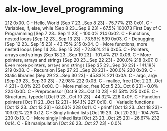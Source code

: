 # alx-low_level_programming

212 0x00. C - Hello, World [Sep 7 23...Sep 8 23] - 75.77%
213 0x01. C - Variables, if, else, while [Sep 8 23...Sep 9 23] - 67.5%
100073 First Day of C Programming [Sep 7 23...Sep 11 23] - 100.0%
214 0x02. C - Functions, nested loops [Sep 12 23...Sep 13 23] - 73.59%
539 0x03. C - Debugging [Sep 12 23...Sep 15 23] - 43.75%
215 0x04. C - More functions, more nested loops [Sep 14 23...Sep 15 23] - 72.86%
216 0x05. C - Pointers, arrays and strings [Sep 18 23...Sep 19 23] - 101.4%
217 0x06. C - More pointers, arrays and strings [Sep 20 23...Sep 22 23] - 200.0%
218 0x07. C - Even more pointers, arrays and strings [Sep 25 23...Sep 26 23] - 141.18%
219 0x08. C - Recursion [Sep 27 23...Sep 28 23] - 200.0%
220 0x09. C - Static libraries [Sep 29 23...Sep 30 23] - 45.83%
221 0x0A. C - argc, argv [Sep 29 23...Sep 30 23] - 72.98%
222 0x0B. C - malloc, free [Oct 2 23...Oct 4 23] - 0.0%
223 0x0C. C - More malloc, free [Oct 5 23...Oct 6 23] - 0.0%
224 0x0D. C - Preprocessor [Oct 9 23...Oct 10 23] - 81.58%
225 0x0E. C - Structures, typedef [Oct 9 23...Oct 10 23] - 44.32%
226 0x0F. C - Function pointers [Oct 11 23...Oct 12 23] - 164.1%
227 0x10. C - Variadic functions [Oct 12 23...Oct 13 23] - 63.03%
228 0x11. C - printf [Oct 13 23...Oct 18 23] - 103.02%
229 0x12. C - Singly linked lists [Oct 19 23...Oct 20 23] - 104.76%
230 0x13. C - More singly linked lists [Oct 23 23...Oct 25 23] - 26.67%
232 0x14. C - Bit manipulation [Oct 26 23...Oct 27 23] - 0.0%

